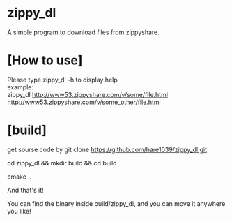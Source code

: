 # zippy_dl
A simple program to download files from zippyshare.

# [How to use]
Please type zippy_dl -h to display help  
example:  
zippy_dl http://www53.zippyshare.com/v/some/file.html http://www53.zippyshare.com/v/some_other/file.html

# [build]

get sourse code by 
git clone https://github.com/hare1039/zippy_dl.git

cd zippy_dl && mkdir build && cd build

cmake ..

And that's it!

You can find the binary inside build/zippy_dl, and you can move it anywhere you like!
